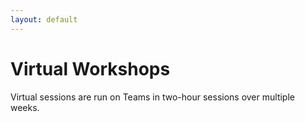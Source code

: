 ```yaml
---
layout: default
---
```


# Virtual Workshops

Virtual sessions are run on Teams in two-hour sessions over multiple weeks.